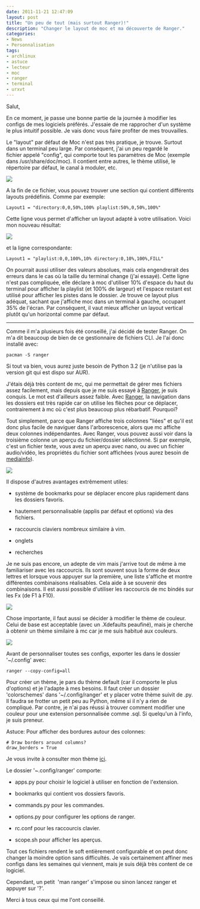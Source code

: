 ```yaml
---
date: 2011-11-21 12:47:09
layout: post
title: "Un peu de tout (mais surtout Ranger)!"
description: "Changer le layout de moc et ma découverte de Ranger."
categories:
- News
- Personnalisation
tags:
- archlinux
- astuce
- lecteur
- moc
- ranger
- terminal
- urxvt
---
```


Salut,

En ce moment, je passe une bonne partie de la journée à modifier les configs de mes logiciels préférés. J'essaie de me rapprocher d'un système le plus intuitif possible. Je vais donc vous faire profiter de mes trouvailles.

Le "layout" par défaut de Moc n'est pas très pratique, je trouve. Surtout dans un terminal peu large. Par conséquent, j'ai un peu regardé le fichier appelé "config", qui comporte tout les paramètres de Moc (exemple dans /usr/share/doc/moc). Il contient entre autres, le thème utilisé, le répertoire par défaut, le canal à moduler, etc.

<!-- more -->

<img class="imgcenter" src="http://linuxien.legtux.org/uploads/images/2011/10/mocdefaut.png">

A la fin de ce fichier, vous pouvez trouver une section qui contient différents layouts prédéfinis. Comme par exemple:

	Layout1 = "directory:0,0,50%,100% playlist:50%,0,50%,100%"

Cette ligne vous permet d'afficher un layout adapté à votre utilisation. Voici mon nouveau résultat:

[<img class="imgcenter" src="http://linuxien.legtux.org/uploads/images/2011/11/mocperso.png">](http://linuxien.legtux.org/uploads/images/2011/11/mocperso.png)



et la ligne correspondante:

	Layout1 = "playlist:0,0,100%,10% directory:0,10%,100%,FILL"

On pourrait aussi utiliser des valeurs absolues, mais cela engendrerait des erreurs dans le cas où la taille du terminal change (j'ai essayé).
Cette ligne n'est pas compliquée, elle déclare à moc d'utiliser 10% d'espace du haut du terminal pour afficher la playlist (et 100% de largeur) et l'espace restant est utilisé pour afficher les pistes dans le dossier. Je trouve ce layout plus adéquat, sachant que j'affiche moc dans un terminal à gauche, occupant 35% de l'écran. Par conséquent, il vaut mieux afficher un layout vertical plutôt qu'un horizontal comme par défaut.

--------------------------------------------------------------------

Comme il m'a plusieurs fois été conseillé, j'ai décidé de tester Ranger. On m'a dit beaucoup de bien de ce gestionnaire de fichiers CLI. Je l'ai donc installé avec:

	pacman -S ranger

Si tout va bien, vous aurez juste besoin de Python 3.2 (je n'utilise pas la version git qui est dispo sur AUR).

J'étais déjà très content de mc, qui me permettait de gérer mes fichiers assez facilement, mais depuis que je me suis essayé à [Ranger](http://ranger.nongnu.org/), je suis conquis. Le mot est d'ailleurs assez faible. Avec [Ranger](http://ranger.nongnu.org/), la navigation dans les dossiers est très rapide car on utilise les flèches pour ce déplacer, contrairement à mc où c'est plus beaucoup plus rébarbatif. Pourquoi?

Tout simplement, parce que Ranger affiche trois colonnes "liées" et qu'il est donc plus facile de naviguer dans l'arborescence, alors que mc affiche deux colonnes indépendantes. Avec Ranger, vous pouvez aussi voir dans la troisième colonne un aperçu du fichier/dossier sélectionné. Si par exemple, c'est un fichier texte, vous avez un aperçu avec nano, ou avec un fichier audio/vidéo, les propriétés du fichier sont affichées (vous aurez besoin de [mediainfo](http://mediainfo.sourceforge.net/en)).

[<img class="imgcenter" src="http://linuxien.legtux.org/uploads/images/2011/11/rangeraperçu.png">](http://linuxien.legtux.org/uploads/images/2011/11/rangeraperçu.png)

Il dispose d'autres avantages extrêmement utiles:

  * système de bookmarks pour se déplacer encore plus rapidement dans les dossiers favoris.

  * hautement personnalisable (applis par défaut et options) via des fichiers.

  * raccourcis claviers nombreux similaire à vim.

  * onglets

  * recherches

Je ne suis pas encore, un adepte de vim mais j'arrive tout de même à me familiariser avec les raccourcis. Ils sont souvent sous la forme de deux lettres et lorsque vous appuyer sur la première, une liste s'affiche et montre différentes combinaisons réalisables. Cela aide à se souvenir des combinaisons. Il est aussi possible d'utiliser les raccourcis de mc bindés sur les Fx (de F1 à F10).

[<img class="imgcenter" src="http://linuxien.legtux.org/uploads/images/2011/11/raccourcis.png">](http://linuxien.legtux.org/uploads/images/2011/11/raccourcis.png)

Chose importante, il faut aussi se décider à modifier le thème de couleur. Celui de base est acceptable (avec un .Xdefaults peaufiné), mais je cherche à obtenir un thème similaire à mc car je me suis habitué aux couleurs.

<img class="imgcenter" src="http://linuxien.legtux.org/uploads/images/2011/11/color.png">

Avant de personnaliser toutes ses configs, exporter les dans le dossier '~/.config' avec:

	ranger --copy-config=all

Pour créer un thème, je pars du thème default (car il comporte le plus d'options) et je l'adapte à mes besoins. Il faut créer un dossier 'colorschemes' dans '~/.config/ranger' et y placer votre thème suivit de .py. Il faudra se frotter un petit peu au Python, même si il n'y a rien de compliqué. Par contre, je n'ai pas réussi à trouver comment modifier une couleur pour une extension personnalisée comme .sql. Si quelqu'un à l'info, je suis preneur.

Astuce: Pour afficher des bordures autour des colonnes:

	# Draw borders around columns?
	draw_borders = True

Je vous invite à consulter mon thème [ici](https://github.com/Ypnose/Madfiles/blob/master/ranger/colorschemes/spacecolor.py).

Le dossier '~.config/ranger' comporte:

  * apps.py pour choisir le logiciel à utiliser en fonction de l'extension.

  * bookmarks qui contient vos dossiers favoris.

  * commands.py pour les commandes.

  * options.py pour configurer les options de ranger.

  * rc.conf pour les raccourcis clavier.

  * scope.sh pour afficher les aperçus.

Tout ces fichiers rendent le soft entièrement configurable et on peut donc changer la moindre option sans difficultés. Je vais certainement affiner mes configs dans les semaines qui viennent, mais je suis déjà très content de ce logiciel.

Cependant, un petit  'man ranger' s'impose ou sinon lancez ranger et appuyer sur '?'.

Merci à tous ceux qui me l'ont conseillé.
